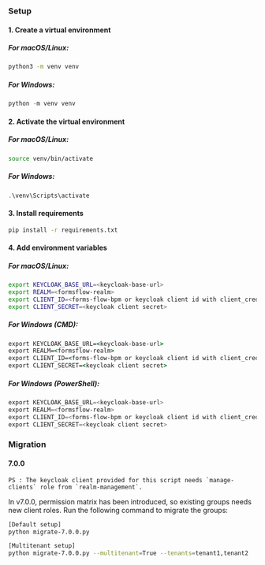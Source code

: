 ### Setup

#### 1. Create a virtual environment

##### For macOS/Linux:
```bash
python3 -m venv venv
```

##### For Windows:
```powershell
python -m venv venv
```

#### 2. Activate the virtual environment

##### For macOS/Linux:
```bash
source venv/bin/activate
```

##### For Windows:
```powershell
.\venv\Scripts\activate
```

#### 3. Install requirements
```bash
pip install -r requirements.txt
```

#### 4. Add environment variables

##### For macOS/Linux:
```bash
export KEYCLOAK_BASE_URL=<keycloak-base-url>
export REALM=<formsflow-realm>
export CLIENT_ID=<forms-flow-bpm or keycloak client id with client_credentials grant>
export CLIENT_SECRET=<keycloak client secret>
```

##### For Windows (CMD):
```cmd
export KEYCLOAK_BASE_URL=<keycloak-base-url>
export REALM=<formsflow-realm>
export CLIENT_ID=<forms-flow-bpm or keycloak client id with client_credentials grant>
export CLIENT_SECRET=<keycloak client secret>
```

##### For Windows (PowerShell):
```powershell
export KEYCLOAK_BASE_URL=<keycloak-base-url>
export REALM=<formsflow-realm>
export CLIENT_ID=<forms-flow-bpm or keycloak client id with client_credentials grant>
export CLIENT_SECRET=<keycloak client secret>
```

### Migration
#### 7.0.0
```commandline
PS : The keycloak client provided for this script needs `manage-clients` role from `realm-management`.
```
In v7.0.0, permission matrix has been introduced, so existing groups needs new client roles. Run the following command to migrate the groups:
```bash
[Default setup]
python migrate-7.0.0.py
```

```bash
[Multitenant setup]
python migrate-7.0.0.py --multitenant=True --tenants=tenant1,tenant2
```
